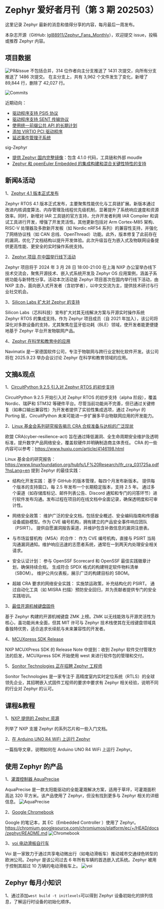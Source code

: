 # Zephyr 爱好者月刊（第 3 期 202503）

这里记录 Zephyr 最新的消息和值得分享的内容，每月最后一周发布。

本杂志开源（GitHub: [lgl88911/Zephyr_Fans_Monthly](https://github.com/lgl88911/Zephyr_Fans_Monthly)），欢迎提交 issue，投稿或推荐 Zephyr 内容。

## 项目数据

![PR&Issue](pr_issue.png)
不包括合并，314 位作者向主分支推送了 1431 次提交，向所有分支推送了 1486 次提交。
在主分支上，共有 3,962 个文件发生了变化，新增了 89,844 行，删除了 42,027 行。

![Commits](<Commits over time.png>)

近期动向：
- [驱动程序支持 PSI5 协议](https://github.com/zephyrproject-rtos/zephyr/issues/83982)
- [驱动程序支持 SENT 传输协议](https://github.com/zephyrproject-rtos/zephyr/issues/83983)
- [使用统一前缀公共 API 的长期计划](https://github.com/zephyrproject-rtos/zephyr/issues/64627)
- [添加 VIRTIO PCI 驱动程序](https://github.com/zephyrproject-rtos/zephyr/pull/83892)
- [延迟事件管理子系统](https://github.com/zephyrproject-rtos/zephyr/pull/83592)

sig-Zephyr
- [提供 Zephyr 国内完整镜像](https://gitee.com/src-openeuler/zephyr/tree/mirror/)：包含 4.1.0 代码，工具链和外部 moudle
- [Zephyr 和 openEuler Embedded 的集成构建和混合关键性特性的支持](https://gitee.com/openeuler/yocto-meta-openeuler/pulls/2509)

## 新闻&活动

1、[Zephyr 4.1 版本正式发布](https://zephyrproject.org/zephyr-rtos-4-1-is-available/)

Zephyr RTOS 4.1 版本正式发布，主要聚焦性能优化与工具链扩展。新版本通过改进内核调度算法、内存管理及线程优先级机制，显著提升了系统响应速度和资源效率。同时，新增对 IAR 工具链的官方支持，允许开发者利用 IAR Compiler 和调试工具进行开发，增强了开发灵活性。其他更新包括对 Arm Cortex-M85 架构、RISC-V 处理器及多款新开发板（如 Nordic nRF54 系列）的兼容性支持，并强化了网络协议栈（如 CAN 总线、OpenThread）功能。此外，版本修复了此前存在的漏洞，优化了文档结构以提升开发体验。此次升级旨在为嵌入式及物联网设备提供更高性能、更安全的实时操作系统支持。

2、[Zephyr 项目 在中国举行线下活动](https://www.zephyrproject.org/event/zephyr-project-meetup-shanghai-china/)

Zephyr 项目将于 2024 年 3 月 28 日 18:00-21:00 在上海 NXP 办公室举办线下技术交流会，聚焦开源技术、嵌入式系统开发及 Zephyr OS 应用案例，涵盖子系统功能与新特性分享。活动本次活动是 Zephyr 项目首次在国内举行线下活动，由 NXP 主办，面向嵌入式开发者（含初学者），以中文交流为主，提供技术研讨与行业社交机会。

3、[Silicon Labs 扩大对 Zephyr 的支持](https://www.silabs.com/blog/silicon-labs-expands-support-for-zephyr-project)

Silicon Labs（芯科科技）宣布扩大对其无线解决方案与开源实时操作系统 Zephyr RTOS 的集成支持。作为 Zephyr 项目成员（自 2021 年加入），该公司将深化对多款设备的支持，尤其聚焦在蓝牙低功耗（BLE）领域，使开发者能更便捷地基于 Zephyr 平台开发物联网产品。

4、[Zephyr 在科学和教育中的应用](https://www.zephyr-sceduconf.org/en)

Navimatix 是一家德国软件公司，专注于物联网与跨行业定制化软件开发。该公司将在 2025.9.23 举办会议讨论 Zephyr 在科学和教育领域的应用。

## 文摘&观点

1、[CircuitPython 9.2.5 引入对 ​Zephyr RTOS 的初步支持](https://blog.adafruit.com/2025/03/18/circuitpython-9-2-5-released/)

CircuitPython 9.2.5 开始引入对 ​Zephyr RTOS 的初步支持（alpha 阶段），覆盖 Nordic、瑞萨和 STM32 等硬件平台。尽管当前功能尚不完善，但已通过关键修复（如串口输出兼容性）为开发者提供了实验性集成选项，通过 Zephyr 的 Porting 层，CircuitPython 未来可能进一步扩展多平台物联网应用的开发能力。

2、[Linux 基金会系列研究报告揭示 CRA 合规准备与达标的广泛现状](https://openssf.org/press-release/2025/03/18/linux-foundation-research-reports-reveal-wide-spectrum-for-cyber-resilience-act-readiness-and-compliance/)

欧盟 CRA(cyber-resilience-act) 旨在通过降低漏洞、全生命周期安全维护及透明标准，提升数字产品网络安全，覆盖软硬件并明确制造商主体责任。
CRA 的一些内容可以参考：https://www.huxiu.com/article/4146198.html

Linux 基金会的研究报告：https://www.linuxfoundation.org/hubfs/LF%20Research/lfr_cra_031725a.pdf?hsLang=en 提到 Zephyr 的最佳实践：

- 结构化开发实践：
基于 GitHub 的版本管理，每四个月发布新版本。 提供每个版本的支持窗口，每 2.5 年发布一个长期稳定版本，支持 2.5 年。 通过多个渠道（如存储库标记、邮件列表公告、Discord 通知和专门的问答环节）进行软件发布沟通。发布过程在项目的在线文档中全面记录，确保透明度和可审计性。

- 网络安全政策：
维护广泛的安全文档，包括安全概述、安全编码指南和传感器设备威胁模型。作为 CVE 编号机构，拥有建立的产品安全事件响应团队（PSIRT）。 提供自愿漏洞报告渠道，并维护包含补救信息的漏洞注册表。

- 与市场监督机构（MSA）的合作： 
作为 CVE 编号机构，直接与 PSIRT 当局沟通漏洞通知。维护响应迅速的志愿者系统，通常在一到两天内处理安全相关请求。

- 安全认证计划：
参与 OpenSSF Scorecard 和 OpenSSF 最佳实践徽章计划，确保持续合规。 生成符合 SPDX 格式的构建特定软件物料清单（SBOM）。 维护公共仪表板，展示广泛的构建目标的 SBOM。 
​
- 超越 CRA 要求的网络安全实践：
实施禁运政策，补充结构化的 PSIRT。 通过自动化工具（如 MISRA 扫描）预防安全回归，并为贡献者提供专门的安全实践培训。

3、[最佳开源机械键盘固件](https://www.xda-developers.com/best-open-source-firmwares-custom-mechanical-keyboard/)

基于 Zephyr 构建的开源机械键盘 ZMK 上榜。ZMK 以无线能效与开源灵活性为核心，虽功能尚未全面，但其 MIT 许可与 Zephyr 技术栈使其在无线键盘领域具备独特优势，适合追求长续航与未来兼容性的开发者。

4、[MCUXpress SDK Release](https://mcuxpresso.nxp.com/mcuxsdk/latest/html/introduction/README.html)

NXP MCUXPress SDK 的 Release Note 中提到：收到 Zephyr 软件交付管理方法的启发，MCUXpress SDK 开始使用 west 来进行软件包的管理和交付。

5、[Sonitor Technologies 正在招聘 Zephyr 工程师](https://arbeidsplassen.nav.no/stillinger/stilling/5ca9cbe1-0e19-499e-a0a4-f6f3e6936bcc)

Sonitor Technologies 是一家专注于 ​高精度室内实时定位系统（RTLS）​ 的全球领先企业，其招聘嵌入式固件工程师的要求中要求有 Zephyr 相关经验，说明不同的行业对 Zephyr 的认可。

## 课程&教程

1、[NXP 提供的 Zephyr 资源](https://www.nxp.com.cn/design/design-center/software/embedded-software/zephyr-os-for-edge-connected-devices:ZEPHYR-OS-EDGE)

列举了 NXP 支援 Zephyr 的系列芯片和一些入门文档。

2、[在 Arduino UNO R4 WiFi 上运行 Zephyr](https://leonardocavagnis.medium.com/getting-started-with-zephyr-os-on-arduino-5b87a7ccbf4c)

一篇指导文章，说明如何在 Arduino UNO R4 WiFi 上运行 Zephyr。

## 使用 Zephyr 的产品

1、[灌溉控制器 AquaPrecise](https://www.zephyrproject.org/portfolio/gardena-aquaprecise/)

AquaPrecise 是一款太阳能驱动的全能灌溉解决方案，适用于草坪，可灌溉面积高达 320 平方米。该产品使用了 Zephyr，但没有找到更多与 Zephyr 相关的详细信息。
![AquaPrecise](AquaPrecise.png)

2、[Google Chromebook](https://www.zephyrproject.org/portfolio/google-chromebook/)

Google 的笔记本，其 EC（Embedded Controller ）使用了 Zephyr。https://chromium.googlesource.com/chromiumos/platform/ec/+/HEAD/docs/zephyr/README.md
![Chromebook](Chromebook.png)

3、[voi 电动滑板自行车](https://www.zephyrproject.org/portfolio/voiager-v4-v5-v7-and-v8-scooters/)

Voi 是一家致力于通过共享电动微出行（如电动滑板车）推动城市交通绿色转型的欧洲公司。Zephyr 是该公司过去 6 年所有车辆的首选嵌入式系统。Zephyr 被用于控制其超过 10 万辆的电动滑板车上。
![voi](voi.png)

## Zephyr 每月小知识

1、通过添加`west build -t initlevels`可以得到 Zephyr 设备初始化的排列信息，了解运行时设备的初始化顺序。
